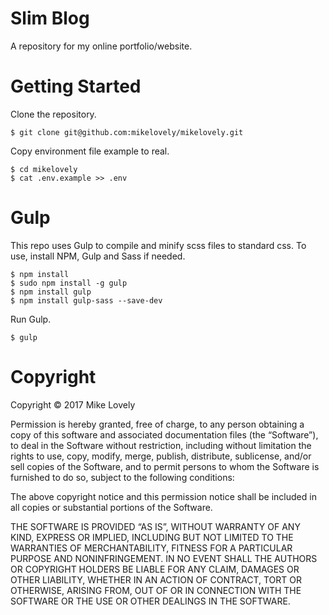 
# Slim Blog

A repository for my online portfolio/website.

# Getting Started

Clone the repository.

```
$ git clone git@github.com:mikelovely/mikelovely.git
```

Copy environment file example to real.

```
$ cd mikelovely
$ cat .env.example >> .env
```

# Gulp

This repo uses Gulp to compile and minify scss files to standard css. To use, install NPM, Gulp and Sass if needed.

```
$ npm install
$ sudo npm install -g gulp
$ npm install gulp
$ npm install gulp-sass --save-dev
```

Run Gulp.

```
$ gulp
```

# Copyright

Copyright © 2017 Mike Lovely

Permission is hereby granted, free of charge, to any person obtaining a copy of this software and associated documentation files (the “Software”), to deal in the Software without restriction, including without limitation the rights to use, copy, modify, merge, publish, distribute, sublicense, and/or sell copies of the Software, and to permit persons to whom the Software is furnished to do so, subject to the following conditions:

The above copyright notice and this permission notice shall be included in all copies or substantial portions of the Software.

THE SOFTWARE IS PROVIDED “AS IS”, WITHOUT WARRANTY OF ANY KIND, EXPRESS OR IMPLIED, INCLUDING BUT NOT LIMITED TO THE WARRANTIES OF MERCHANTABILITY, FITNESS FOR A PARTICULAR PURPOSE AND NONINFRINGEMENT. IN NO EVENT SHALL THE AUTHORS OR COPYRIGHT HOLDERS BE LIABLE FOR ANY CLAIM, DAMAGES OR OTHER LIABILITY, WHETHER IN AN ACTION OF CONTRACT, TORT OR OTHERWISE, ARISING FROM, OUT OF OR IN CONNECTION WITH THE SOFTWARE OR THE USE OR OTHER DEALINGS IN THE SOFTWARE.
